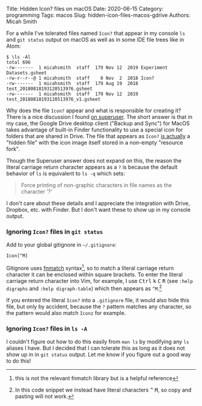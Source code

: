 Title: Hidden Icon? files on macOS
Date: 2020-06-15
Category: programming
Tags: macos
Slug: hidden-icon-files-macos-gdrive
Authors: Micah Smith

For a while I've tolerated files named `Icon?` that appear in my console `ls` and `git status` output on macOS as well as in some IDE file trees like in Atom:

```text
$ \ls -Al
total 696
-rw-------  1 micahsmith  staff  179 Nov 12  2019 Experiment Datasets.gsheet
-rw-r--r--@ 1 micahsmith  staff    0 Nov  2  2018 Icon?
-rw-------  1 micahsmith  staff  179 Aug 19  2018 test_20180818193120513976.gsheet
-rw-------  1 micahsmith  staff  179 Nov 12  2019 test_20180818193120513976_v1.gsheet
```

Why does the file `Icon?` appear and what is responsible for creating it? There is a nice discussion I found [on superuser](https://superuser.com/q/298785). The short answer is that in my case, the Google Drive desktop client ("Backup and Sync") for MacOS takes advantage of built-in Finder functionality to use a special icon for folders that are shared in Drive. The file that appears as `Icon?` [is actually](https://superuser.com/a/298798) a "hidden file" with the icon image itself stored in a non-empty "resource fork".

Though the Superuser answer does not expand on this, the reason the literal carriage return character appears as a `?` is because the default behavior of `ls` is equivalent to `ls -q` which sets:

> Force printing of non-graphic characters in file names as the character '?'

I don't care about these details and I appreciate the integration with Drive, Dropbox, etc. with Finder. But I don't want these to show up in my console output.

### Ignoring `Icon?` files in `git status`

Add to your global gitignore in `~/.gitignore`:

```text
Icon[^M]
```

Gitignore uses [fnmatch](https://docs.python.org/3/library/fnmatch.html) syntax[^1], so to match a literal carriage return character it can be enclosed within square brackets. To enter the literal carriage return character into Vim, for example, I use <kbd>Ctrl</kbd> <kbd>k</kbd> <kbd>C</kbd> <kbd>R</kbd> (see `:help digraphs` and  `:help digraph-table`) which then appears as `^M`.[^2]

If you entered the literal `Icon?` into a `.gitignore` file, it would also hide this file, but only by accident, because the `?` pattern matches any character, so the pattern would also match `Iconz` for example.

### Ignoring `Icon?` files in `ls -A`

I couldn't figure out how to do this easily from `man ls` by modifying any `ls` aliases I have. But I decided that I can tolerate this as long as it does not show up in in `git status` output. Let me know if you figure out a good way to do this!

[^1]: this is not the relevant fnmatch library but is a helpful reference
[^2]: In this code snippet we instead have literal characters <kbd>^</kbd> <kbd>M</kbd>, so copy and pasting will not work.
